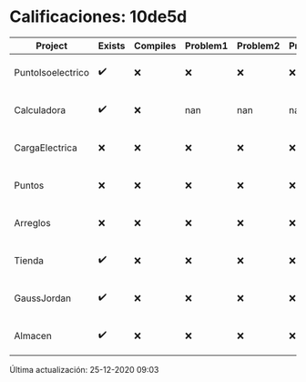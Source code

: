 # Calificaciones: 10de5d
|Project|Exists|Compiles|Problem1|Problem2|Problem3|Extra|Grade|CommitHash|CommitDate|CheckDate|DueDate|Comments|
|-|-|-|-|-|-|-|-|-|-|-|-|-|
|PuntoIsoelectrico|✔️|❌|❌|❌|❌|❌|5.0|63db1104ea9c06ae5975efe2efdced65a6e0c113|30-11-2020 11:09:57|30-11-2020 21:11:31|26-11-2020 21:00:00|Tu código no compila|
|Calculadora|✔️|❌|nan|nan|nan|nan|nan|df7065bbf9b18a3695f3a13a35adb6f2e58ff779|26-10-2020 23:50:20|27-10-2020 21:02:08|15-10-2020 21:00:00|Tu código no compila|
|CargaElectrica|❌|❌|❌|❌|❌|❌|5.0|nan|nan|25-12-2020 09:03:37|19-11-2020 21:00:00|No se encontró el archivo en PracticasComputacionI/CargaElectrica/CargaElectrica.cpp|
|Puntos|❌|❌|❌|❌|❌|❌|5.0|nan|nan|25-12-2020 09:03:36|05-11-2020 21:00:00|No se encontró el archivo en PracticasComputacionI/Puntos/Punto.cpp|
|Arreglos|❌|❌|❌|❌|❌|❌|5.0|nan|nan|25-12-2020 09:03:34|22-10-2020 21:00:00|No se encontró el archivo en PracticasComputacionI/Arreglos/Arreglos.cpp|
|Tienda|✔️|❌|❌|❌|❌|❌|5.0|b63e64bf52d616fd4478f3b6e1b2f04d6156ce42|17-12-2020 22:10:50|18-12-2020 21:01:57|11-12-2020 21:00:00|Tu código no compila|
|GaussJordan|✔️|❌|❌|❌|❌|❌|5.0|3404e4e9d3859b54fef1896a8cdd236f07fb2c3c|03-11-2020 07:37:22|03-11-2020 21:30:17|19-11-2020 21:00:00|Tu código no compila|
|Almacen|✔️|❌|❌|❌|❌|❌|5.0|1fc6ff17df38cda66703753c61cc1607017de58e|01-12-2020 21:13:05|02-12-2020 21:00:16|04-12-2020 21:00:00|Tu código no compila|

Última actualización: 25-12-2020 09:03